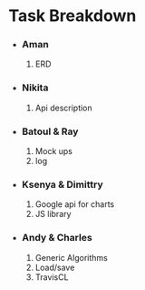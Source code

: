 <h1>Task Breakdown</h1>

<ul>
  <li><h3>Aman</h3>
  <ol><li> ERD</li></ol></li>
  <li><h3>Nikita</h3>
  <ol><li>Api description</li></ol></li>
  <li><h3>Batoul & Ray</h3><ol><li>Mock ups</li>
    <li>log</li></ol>
    <li><h3>Ksenya & Dimittry</h3> <ol><li> Google api for charts</li>
    <li> JS library</li></ol>
    <li><h3>Andy & Charles</h3> <ol><li> Generic Algorithms</li>
    <li>Load/save</li>
    <li> TravisCL </li></ol></li>
</ul>
